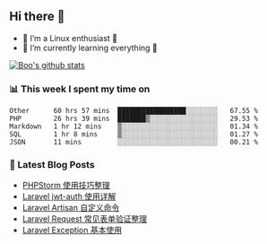 ## Hi there 👋
* 🔭 I’m a Linux enthusiast 🐧️
* 🏃️ I’m currently learning everything 🏃️

[![Boo's github stats](https://github-readme-stats.vercel.app/api?username=0xAiKang)](https://github.com/anuraghazra/github-readme-stats)

<!-- [![Most Used Langs](https://github-readme-stats.vercel.app/api/top-langs/?username=0xAiKang)](https://github.com/anuraghazra/github-readme-stats) -->

### 📊 This week I spent my time on
<!--START_SECTION:waka-->
```text
Other      60 hrs 57 mins  █████████████████░░░░░░░░   67.55 % 
PHP        26 hrs 39 mins  ███████▒░░░░░░░░░░░░░░░░░   29.53 % 
Markdown   1 hr 12 mins    ▒░░░░░░░░░░░░░░░░░░░░░░░░   01.34 % 
SQL        1 hr 8 mins     ▒░░░░░░░░░░░░░░░░░░░░░░░░   01.27 % 
JSON       11 mins         ░░░░░░░░░░░░░░░░░░░░░░░░░   00.21 % 
```
<!--END_SECTION:waka-->

### 📕 Latest Blog Posts
<!-- BLOG-POST-LIST:START -->
- [PHPStorm 使用技巧整理](https://www.0x2beace.com/phpstorm-use-skills-finishing/)
- [Laravel jwt-auth 使用详解](https://www.0x2beace.com/laravel-jwt-auth-use-detailed-explanation/)
- [Laravel Artisan 自定义命令](https://www.0x2beace.com/laravel-artisan-custom-commands/)
- [Laravel Request 常见表单验证整理](https://www.0x2beace.com/laravel-request-common-form-validation-finishing/)
- [Laravel Exception 基本使用](https://www.0x2beace.com/basic-use-of-laravel-cxception/)
<!-- BLOG-POST-LIST:END -->


